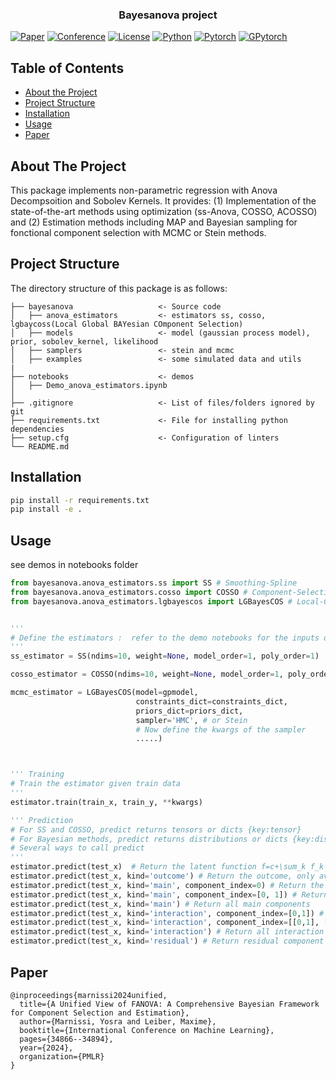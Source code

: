 <!-- PROJECT LOGO -->

  <h3 align="center">Bayesanova project</h3>

[![Paper](https://img.shields.io/badge/OpenReview-PDF-blue)](https://openreview.net/pdf?id=dV9QGostQk)
[![Conference](http://img.shields.io/badge/ICML-2024-4b44ce)](https://https://icml.cc)
[![License](https://img.shields.io/badge/License-MIT-green.svg?labelColor=gray)](https://github.com/ymarnissi/bayesfanova_paper/blob/main/LICENSE)
[![Python](https://img.shields.io/badge/-Python_3.8-blue?logo=python&logoColor=white)](https://www.python.org/)
[![Pytorch](https://img.shields.io/badge/PyTorch_1.8-ee4c2c?logo=pytorch&logoColor=white)](https://pytorch.org/)
[![GPytorch](https://img.shields.io/badge/GPytorch-1.4-blue)](https://gpytorch.ai/)


<!-- TABLE OF CONTENTS -->
## Table of Contents

* [About the Project](#about-the-project)
* [Project Structure](#project-structure)
* [Installation](#installation)
* [Usage](#usage)
* [Paper](#Paper)


<!-- ABOUT THE PROJECT -->
## About The Project

This package implements non-parametric regression with Anova Decompsoition and Sobolev Kernels. It provides: (1) Implementation of the state-of-the-art methods using optimization (ss-Anova, COSSO, ACOSSO) and (2) Estimation methods including MAP and Bayesian sampling for fonctional component selection with MCMC or Stein methods.  


<!-- Project Structure -->
## Project Structure

The directory structure of this package is as follows:

```
├── bayesanova                   <- Source code
│   ├── anova_estimators         <- estimators ss, cosso, lgbaycoss(Local Global BAYesian COmponent Selection)
│   ├── models                   <- model (gaussian process model), prior, sobolev_kernel, likelihood 
│   ├── samplers                 <- stein and mcmc
│   ├── examples                 <- some simulated data and utils
|
├── notebooks                    <- demos
│   ├── Demo_anova_estimators.ipynb    
│
├── .gitignore                   <- List of files/folders ignored by git
├── requirements.txt             <- File for installing python dependencies
├── setup.cfg                    <- Configuration of linters 
└── README.md

```


<!-- GETTING STARTED -->

## Installation

```bash
pip install -r requirements.txt
pip install -e .
```


<!-- USAGE EXAMPLES -->
## Usage

see demos in notebooks folder

```python
from bayesanova.anova_estimators.ss import SS # Smoothing-Spline
from bayesanova.anova_estimators.cosso import COSSO # Component-Selection Smoothing-Spline
from bayesanova.anova_estimators.lgbayescos import LGBayesCOS # Local-Global Bayesian Component selection


'''
# Define the estimators :  refer to the demo notebooks for the inputs of each estimator
'''
ss_estimator = SS(ndims=10, weight=None, model_order=1, poly_order=1)

cosso_estimator = COSSO(ndims=10, weight=None, model_order=1, poly_order=1)

mcmc_estimator = LGBayesCOS(model=gpmodel, 
                            constraints_dict=constraints_dict,
                            priors_dict=priors_dict, 
                            sampler='HMC', # or Stein
                            # Now define the kwargs of the sampler
                            .....) 



''' Training
# Train the estimator given train data 
'''
estimator.train(train_x, train_y, **kwargs) 

''' Prediction 
# For SS and COSSO, predict returns tensors or dicts {key:tensor}
# For Bayesian methods, predict returns distributions or dicts {key:distributions}
# Several ways to call predict
''' 
estimator.predict(test_x)  # Return the latent function f=c+\sum_k f_k
estimator.predict(test_x, kind='outcome') # Return the outcome, only available for Bayesian estimators
estimator.predict(test_x, kind='main', component_index=0) # Return the main component 0
estimator.predict(test_x, kind='main', component_index=[0, 1]) # Return the main components 0 and 1
estimator.predict(test_x, kind='main') # Return all main components
estimator.predict(test_x, kind='interaction', component_index=[0,1]) # Return the interaction component (0, 1)
estimator.predict(test_x, kind='interaction', component_index=[[0,1], [1,3]]) # Return the interaction components (0, 1) and (1, 3)
estimator.predict(test_x, kind='interaction') # Return all interaction components
estimator.predict(test_x, kind='residual') # Return residual component (only available for Bayesian method)
```

<!-- Paper -->
## Paper
```
@inproceedings{marnissi2024unified,
  title={A Unified View of FANOVA: A Comprehensive Bayesian Framework for Component Selection and Estimation},
  author={Marnissi, Yosra and Leiber, Maxime},
  booktitle={International Conference on Machine Learning},
  pages={34866--34894},
  year={2024},
  organization={PMLR}
}
```
